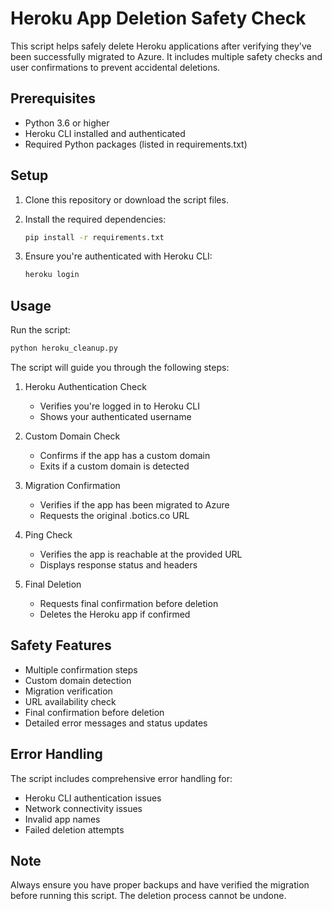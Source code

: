 # Heroku App Deletion Safety Check

This script helps safely delete Heroku applications after verifying they've been successfully migrated to Azure. It includes multiple safety checks and user confirmations to prevent accidental deletions.

## Prerequisites

- Python 3.6 or higher
- Heroku CLI installed and authenticated
- Required Python packages (listed in requirements.txt)

## Setup

1. Clone this repository or download the script files.

2. Install the required dependencies:
   ```bash
   pip install -r requirements.txt
   ```

3. Ensure you're authenticated with Heroku CLI:
   ```bash
   heroku login
   ```

## Usage

Run the script:
```bash
python heroku_cleanup.py
```

The script will guide you through the following steps:

1. Heroku Authentication Check
   - Verifies you're logged in to Heroku CLI
   - Shows your authenticated username

2. Custom Domain Check
   - Confirms if the app has a custom domain
   - Exits if a custom domain is detected

3. Migration Confirmation
   - Verifies if the app has been migrated to Azure
   - Requests the original .botics.co URL

4. Ping Check
   - Verifies the app is reachable at the provided URL
   - Displays response status and headers

5. Final Deletion
   - Requests final confirmation before deletion
   - Deletes the Heroku app if confirmed

## Safety Features

- Multiple confirmation steps
- Custom domain detection
- Migration verification
- URL availability check
- Final confirmation before deletion
- Detailed error messages and status updates

## Error Handling

The script includes comprehensive error handling for:
- Heroku CLI authentication issues
- Network connectivity issues
- Invalid app names
- Failed deletion attempts

## Note

Always ensure you have proper backups and have verified the migration before running this script. The deletion process cannot be undone. 